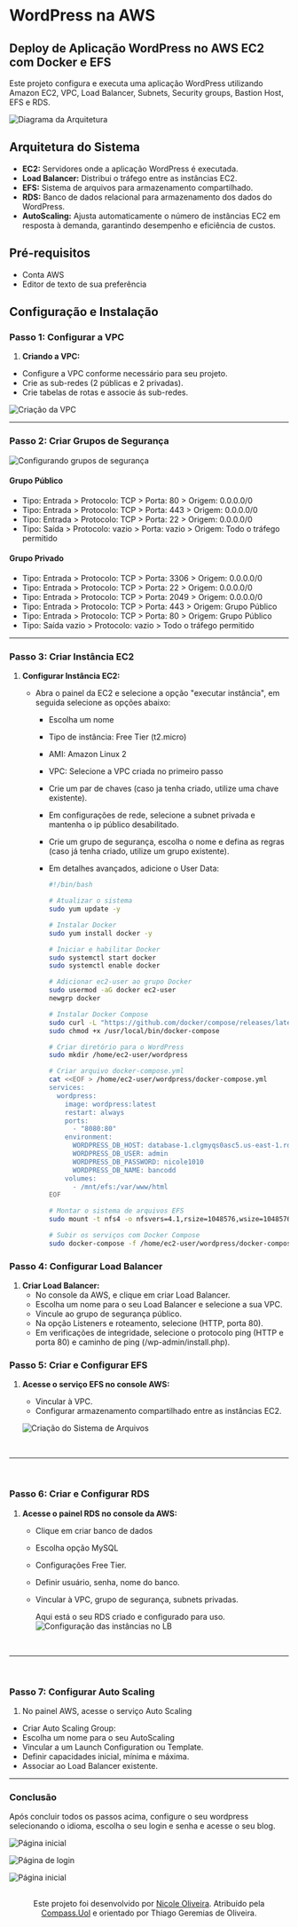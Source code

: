 # WordPress na AWS

## Deploy de Aplicação WordPress no AWS EC2 com Docker e EFS
Este projeto configura e executa uma aplicação WordPress utilizando Amazon EC2, VPC, Load Balancer, Subnets, Security groups, Bastion Host, EFS e RDS.

![Diagrama da Arquitetura](images/estrutura.png)

## Arquitetura do Sistema

- **EC2:** Servidores onde a aplicação WordPress é executada.
- **Load Balancer:** Distribui o tráfego entre as instâncias EC2.
- **EFS:** Sistema de arquivos para armazenamento compartilhado.
- **RDS:** Banco de dados relacional para armazenamento dos dados do WordPress.
- **AutoScaling:** Ajusta automaticamente o número de instâncias EC2 em resposta à demanda, garantindo desempenho e eficiência de custos.

## Pré-requisitos

- Conta AWS
- Editor de texto de sua preferência

## Configuração e Instalação

### Passo 1: Configurar a VPC

1. **Criando a VPC:**
  - Configure a VPC conforme necessário para seu projeto.
  - Crie as sub-redes (2 públicas e 2 privadas).
  - Crie tabelas de rotas e associe ás sub-redes.






   ![Criação da VPC](images/vpc.png) 


   ----


### Passo 2: Criar Grupos de Segurança

![Configurando grupos de segurança](images/gs.png) 

#### Grupo Público

- Tipo: Entrada > Protocolo: TCP > Porta: 80 > Origem: 0.0.0.0/0
- Tipo: Entrada > Protocolo: TCP > Porta: 443 > Origem: 0.0.0.0/0
- Tipo: Entrada > Protocolo: TCP > Porta: 22 > Origem: 0.0.0.0/0
- Tipo: Saída > Protocolo: vazio > Porta: vazio > Origem: Todo o tráfego permitido


#### Grupo Privado 
- Tipo: Entrada > Protocolo: TCP > Porta: 3306 > Origem: 0.0.0.0/0
- Tipo: Entrada > Protocolo: TCP > Porta: 22 > Origem: 0.0.0.0/0
- Tipo: Entrada > Protocolo: TCP > Porta: 2049 > Origem: 0.0.0.0/0
- Tipo: Entrada > Protocolo: TCP > Porta: 443 > Origem: Grupo Público
- Tipo: Entrada > Protocolo: TCP > Porta: 80 > Origem: Grupo Público
- Tipo: Saída vazio > Protocolo: vazio > Todo o tráfego permitido



---


### Passo 3: Criar Instância EC2 

1. **Configurar Instância EC2:** 
   - Abra o painel da EC2 e selecione a opção "executar instância", em seguida selecione as opções abaixo: 

     - Escolha um nome
     - Tipo de instância: Free Tier (t2.micro)
     - AMI: Amazon Linux 2 
     - VPC: Selecione a VPC criada no primeiro passo 
     - Crie um par de chaves (caso ja tenha criado, utilize uma chave existente).
     - Em configurações de rede, selecione a subnet privada e mantenha o ip público desabilitado. 
     - Crie um grupo de segurança, escolha o nome e defina as regras (caso já tenha criado, utilize um grupo existente).
     
     - Em detalhes avançados, adicione o User Data:
       ```bash
       #!/bin/bash 

       # Atualizar o sistema
       sudo yum update -y 

       # Instalar Docker
       sudo yum install docker -y

       # Iniciar e habilitar Docker
       sudo systemctl start docker
       sudo systemctl enable docker

       # Adicionar ec2-user ao grupo Docker
       sudo usermod -aG docker ec2-user
       newgrp docker

       # Instalar Docker Compose
       sudo curl -L "https://github.com/docker/compose/releases/latest/download/docker-compose-$(uname -s)-$(uname -m)" -o /usr/local/bin/docker-compose
       sudo chmod +x /usr/local/bin/docker-compose

       # Criar diretório para o WordPress
       sudo mkdir /home/ec2-user/wordpress

       # Criar arquivo docker-compose.yml
       cat <<EOF > /home/ec2-user/wordpress/docker-compose.yml
       services:
         wordpress:
           image: wordpress:latest
           restart: always
           ports:
             - "8080:80"
           environment:
             WORDPRESS_DB_HOST: database-1.clgmyqs0asc5.us-east-1.rds.amazonaws.com:3306
             WORDPRESS_DB_USER: admin
             WORDPRESS_DB_PASSWORD: nicole1010
             WORDPRESS_DB_NAME: bancodd
           volumes:
             - /mnt/efs:/var/www/html
       EOF

       # Montar o sistema de arquivos EFS
       sudo mount -t nfs4 -o nfsvers=4.1,rsize=1048576,wsize=1048576,hard,timeo=600,retrans=2,noresvport fs-053809c0e221c545b.efs.us-east-1.amazonaws.com:/ efs

       # Subir os serviços com Docker Compose
       sudo docker-compose -f /home/ec2-user/wordpress/docker-compose.yml up -d
       ```

### Passo 4: Configurar Load Balancer

1. **Criar Load Balancer:**
   - No console da AWS, e clique em criar Load Balancer.
   - Escolha um nome para o seu Load Balancer e selecione a sua VPC.
   - Vincule ao grupo de segurança público.
   - Na opção Listeners e roteamento, selecione (HTTP, porta 80).
   - Em verificações de integridade, selecione o protocolo ping (HTTP e porta 80) e caminho de ping (/wp-admin/install.php).






### Passo 5: Criar e Configurar EFS
    
1. **Acesse o serviço EFS no console AWS:**
   - Vincular à VPC.
   - Configurar armazenamento compartilhado entre as instâncias EC2.


   ![Criação do Sistema de Arquivos](images/efss.png)
   
   

<br/> 
<hr/>
<br/>

### Passo 6: Criar e Configurar RDS
    
1. **Acesse o painel RDS no console da AWS:**
   

   - Clique em criar banco de dados
   - Escolha opção MySQL
   - Configurações Free Tier.
   - Definir usuário, senha, nome do banco.
   - Vincular à VPC, grupo de segurança, subnets privadas.


        Aqui está o seu RDS criado e configurado para uso.
   ![Configuração das instâncias no LB](images/rds.png)
 
<br/> 
<hr/>
<br/>




### Passo 7: Configurar Auto Scaling
1. No painel AWS, acesse o serviço Auto Scaling


- Criar Auto Scaling Group:
- Escolha um nome para o seu AutoScaling
- Vincular a um Launch Configuration ou Template.
- Definir capacidades inicial, mínima e máxima.
- Associar ao Load Balancer existente.



---
### Conclusão
Após concluir todos os passos acima, configure o seu wordpress selecionando o idioma, escolha o seu login e senha e acesse o seu blog.

![Página inicial](images/conf.wordpress.png)


![Página de login](images/login.png)

![Página inicial](images/teste.png)




<h2 align="center"></h2>
 
<p align="center">
  Este projeto foi desenvolvido por <a href="https://github.com/nicoleevelyn7">Nicole Oliveira</a>. Atribuído pela <a href="https://compass.uol/pt/home/">Compass.Uol</a> e orientado por Thiago Geremias de Oliveira.
</p>